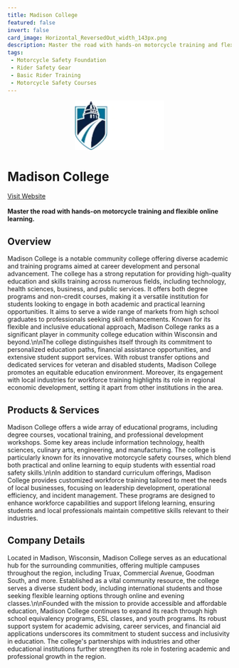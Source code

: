 ```yaml
---
title: Madison College
featured: false
invert: false
card_image: Horizontal_ReversedOut_width_143px.png
description: Master the road with hands-on motorcycle training and flexible online learning.
tags: 
 - Motorcycle Safety Foundation
 - Rider Safety Gear
 - Basic Rider Training
 - Motorcycle Safety Courses
---
```


<div align="center">
<a href="https://madisoncollege.edu/academics/professional-continuing-education/motorcycle-safety">
<img src="Horizontal_ReversedOut_width_143px.png" alt="Logo" style="min-width: 200px; max-width: 600px; height: auto;" >
</a>
</div>

# Madison College
<a href="https://madisoncollege.edu/academics/professional-continuing-education/motorcycle-safety">Visit Website</a>
<br>
<br>
**Master the road with hands-on motorcycle training and flexible online learning.**

## Overview
Madison College is a notable community college offering diverse academic and training programs aimed at career development and personal advancement. The college has a strong reputation for providing high-quality education and skills training across numerous fields, including technology, health sciences, business, and public services. It offers both degree programs and non-credit courses, making it a versatile institution for students looking to engage in both academic and practical learning opportunities. It aims to serve a wide range of markets from high school graduates to professionals seeking skill enhancements. Known for its flexible and inclusive educational approach, Madison College ranks as a significant player in community college education within Wisconsin and beyond.\n\nThe college distinguishes itself through its commitment to personalized education paths, financial assistance opportunities, and extensive student support services. With robust transfer options and dedicated services for veteran and disabled students, Madison College promotes an equitable education environment. Moreover, its engagement with local industries for workforce training highlights its role in regional economic development, setting it apart from other institutions in the area.
## Products & Services 
Madison College offers a wide array of educational programs, including degree courses, vocational training, and professional development workshops. Some key areas include information technology, health sciences, culinary arts, engineering, and manufacturing. The college is particularly known for its innovative motorcycle safety courses, which blend both practical and online learning to equip students with essential road safety skills.\n\nIn addition to standard curriculum offerings, Madison College provides customized workforce training tailored to meet the needs of local businesses, focusing on leadership development, operational efficiency, and incident management. These programs are designed to enhance workforce capabilities and support lifelong learning, ensuring students and local professionals maintain competitive skills relevant to their industries.
## Company Details 
Located in Madison, Wisconsin, Madison College serves as an educational hub for the surrounding communities, offering multiple campuses throughout the region, including Truax, Commercial Avenue, Goodman South, and more. Established as a vital community resource, the college serves a diverse student body, including international students and those seeking flexible learning options through online and evening classes.\n\nFounded with the mission to provide accessible and affordable education, Madison College continues to expand its reach through high school equivalency programs, ESL classes, and youth programs. Its robust support system for academic advising, career services, and financial aid applications underscores its commitment to student success and inclusivity in education. The college's partnerships with industries and other educational institutions further strengthen its role in fostering academic and professional growth in the region.

